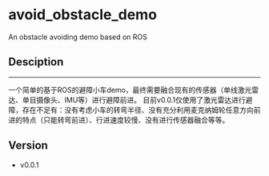 # avoid_obstacle_demo
An obstacle avoiding demo based on ROS

## Desciption

---

一个简单的基于ROS的避障小车demo，最终需要融合现有的传感器（单线激光雷达、单目摄像头、IMU等）进行避障前进。
目前v0.0.1仅使用了激光雷达进行避障，存在不足有：没有考虑小车的转弯半径、没有充分利用麦克纳姆轮任意方向前进的特点（只能转弯前进）、行进速度较慢、没有进行传感器融合等等。

## Version
- v0.0.1
